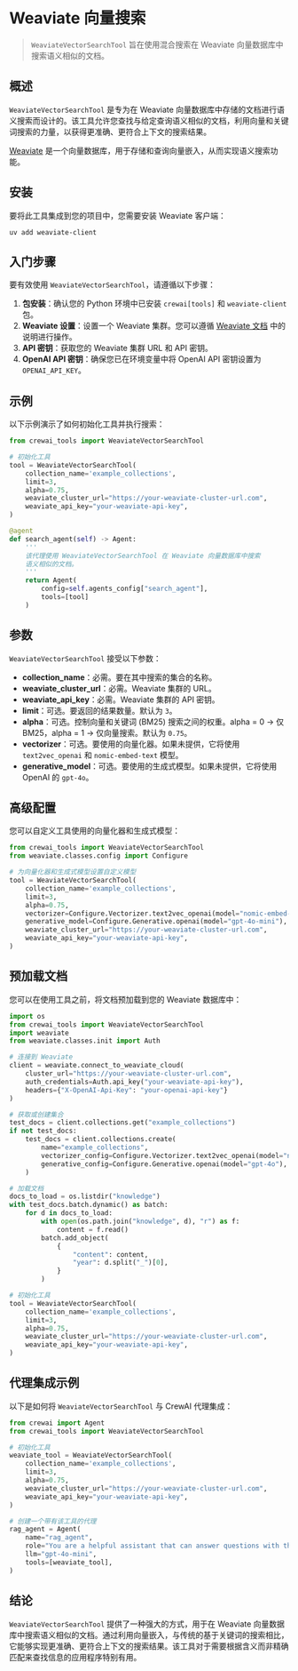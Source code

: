 # Weaviate 向量搜索

> `WeaviateVectorSearchTool` 旨在使用混合搜索在 Weaviate 向量数据库中搜索语义相似的文档。

## 概述

`WeaviateVectorSearchTool` 是专为在 Weaviate 向量数据库中存储的文档进行语义搜索而设计的。该工具允许您查找与给定查询语义相似的文档，利用向量和关键词搜索的力量，以获得更准确、更符合上下文的搜索结果。

[Weaviate](https://weaviate.io/) 是一个向量数据库，用于存储和查询向量嵌入，从而实现语义搜索功能。

## 安装

要将此工具集成到您的项目中，您需要安装 Weaviate 客户端：

```shell  theme={null}
uv add weaviate-client
```

## 入门步骤

要有效使用 `WeaviateVectorSearchTool`，请遵循以下步骤：

1.  **包安装**：确认您的 Python 环境中已安装 `crewai[tools]` 和 `weaviate-client` 包。
2.  **Weaviate 设置**：设置一个 Weaviate 集群。您可以遵循 [Weaviate 文档](https://weaviate.io/developers/wcs/manage-clusters/connect) 中的说明进行操作。
3.  **API 密钥**：获取您的 Weaviate 集群 URL 和 API 密钥。
4.  **OpenAI API 密钥**：确保您已在环境变量中将 OpenAI API 密钥设置为 `OPENAI_API_KEY`。

## 示例

以下示例演示了如何初始化工具并执行搜索：

```python Code theme={null}
from crewai_tools import WeaviateVectorSearchTool

# 初始化工具
tool = WeaviateVectorSearchTool(
    collection_name='example_collections',
    limit=3,
    alpha=0.75,
    weaviate_cluster_url="https://your-weaviate-cluster-url.com",
    weaviate_api_key="your-weaviate-api-key",
)

@agent
def search_agent(self) -> Agent:
    '''
    该代理使用 WeaviateVectorSearchTool 在 Weaviate 向量数据库中搜索
    语义相似的文档。
    '''
    return Agent(
        config=self.agents_config["search_agent"],
        tools=[tool]
    )
```

## 参数

`WeaviateVectorSearchTool` 接受以下参数：

* **collection\_name**：必需。要在其中搜索的集合的名称。
* **weaviate\_cluster\_url**：必需。Weaviate 集群的 URL。
* **weaviate\_api\_key**：必需。Weaviate 集群的 API 密钥。
* **limit**：可选。要返回的结果数量。默认为 `3`。
* **alpha**：可选。控制向量和关键词 (BM25) 搜索之间的权重。alpha = 0 -> 仅 BM25，alpha = 1 -> 仅向量搜索。默认为 `0.75`。
* **vectorizer**：可选。要使用的向量化器。如果未提供，它将使用 `text2vec_openai` 和 `nomic-embed-text` 模型。
* **generative\_model**：可选。要使用的生成式模型。如果未提供，它将使用 OpenAI 的 `gpt-4o`。

## 高级配置

您可以自定义工具使用的向量化器和生成式模型：

```python Code theme={null}
from crewai_tools import WeaviateVectorSearchTool
from weaviate.classes.config import Configure

# 为向量化器和生成式模型设置自定义模型
tool = WeaviateVectorSearchTool(
    collection_name='example_collections',
    limit=3,
    alpha=0.75,
    vectorizer=Configure.Vectorizer.text2vec_openai(model="nomic-embed-text"),
    generative_model=Configure.Generative.openai(model="gpt-4o-mini"),
    weaviate_cluster_url="https://your-weaviate-cluster-url.com",
    weaviate_api_key="your-weaviate-api-key",
)
```

## 预加载文档

您可以在使用工具之前，将文档预加载到您的 Weaviate 数据库中：

```python Code theme={null}
import os
from crewai_tools import WeaviateVectorSearchTool
import weaviate
from weaviate.classes.init import Auth

# 连接到 Weaviate
client = weaviate.connect_to_weaviate_cloud(
    cluster_url="https://your-weaviate-cluster-url.com",
    auth_credentials=Auth.api_key("your-weaviate-api-key"),
    headers={"X-OpenAI-Api-Key": "your-openai-api-key"}
)

# 获取或创建集合
test_docs = client.collections.get("example_collections")
if not test_docs:
    test_docs = client.collections.create(
        name="example_collections",
        vectorizer_config=Configure.Vectorizer.text2vec_openai(model="nomic-embed-text"),
        generative_config=Configure.Generative.openai(model="gpt-4o"),
    )

# 加载文档
docs_to_load = os.listdir("knowledge")
with test_docs.batch.dynamic() as batch:
    for d in docs_to_load:
        with open(os.path.join("knowledge", d), "r") as f:
            content = f.read()
        batch.add_object(
            {
                "content": content,
                "year": d.split("_")[0],
            }
        )

# 初始化工具
tool = WeaviateVectorSearchTool(
    collection_name='example_collections', 
    limit=3,
    alpha=0.75,
    weaviate_cluster_url="https://your-weaviate-cluster-url.com",
    weaviate_api_key="your-weaviate-api-key",
)
```

## 代理集成示例

以下是如何将 `WeaviateVectorSearchTool` 与 CrewAI 代理集成：

```python Code theme={null}
from crewai import Agent
from crewai_tools import WeaviateVectorSearchTool

# 初始化工具
weaviate_tool = WeaviateVectorSearchTool(
    collection_name='example_collections',
    limit=3,
    alpha=0.75,
    weaviate_cluster_url="https://your-weaviate-cluster-url.com",
    weaviate_api_key="your-weaviate-api-key",
)

# 创建一个带有该工具的代理
rag_agent = Agent(
    name="rag_agent",
    role="You are a helpful assistant that can answer questions with the help of the WeaviateVectorSearchTool.",
    llm="gpt-4o-mini",
    tools=[weaviate_tool],
)
```

## 结论

`WeaviateVectorSearchTool` 提供了一种强大的方式，用于在 Weaviate 向量数据库中搜索语义相似的文档。通过利用向量嵌入，与传统的基于关键词的搜索相比，它能够实现更准确、更符合上下文的搜索结果。该工具对于需要根据含义而非精确匹配来查找信息的应用程序特别有用。